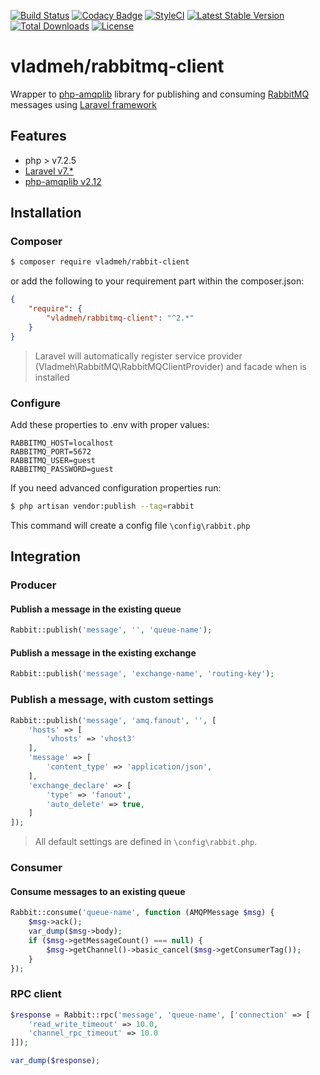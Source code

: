 [![Build Status](https://travis-ci.org/vladmeh/rabbitmq-client.svg?branch=2.x)](https://travis-ci.org/vladmeh/rabbitmq-client)
[![Codacy Badge](https://app.codacy.com/project/badge/Grade/cb2107b6ab3b427cb043a23926e7b4ca)](https://www.codacy.com/gh/vladmeh/rabbitmq-client/dashboard?utm_source=github.com&amp;utm_medium=referral&amp;utm_content=vladmeh/rabbitmq-client&amp;utm_campaign=Badge_Grade)
[![StyleCI](https://github.styleci.io/repos/297304814/shield?branch=2.x)](https://github.styleci.io/repos/297304814?branch=2.x)
[![Latest Stable Version](https://poser.pugx.org/vladmeh/rabbitmq-client/v)](//packagist.org/packages/vladmeh/rabbitmq-client)
[![Total Downloads](https://poser.pugx.org/vladmeh/rabbitmq-client/downloads)](//packagist.org/packages/vladmeh/rabbitmq-client)
[![License](https://poser.pugx.org/vladmeh/rabbitmq-client/license)](//packagist.org/packages/vladmeh/rabbitmq-client)

# vladmeh/rabbitmq-client

Wrapper to [php-amqplib](https://github.com/php-amqplib/php-amqplib) library for publishing and consuming [RabbitMQ](https://www.rabbitmq.com/tutorials/tutorial-six-php.html) messages using [Laravel framework](https://laravel.com/docs/7.x)

## Features
* php > v7.2.5
* [Laravel v7.*](https://laravel.com/docs/7.x)
* [php-amqplib v2.12](https://github.com/php-amqplib/php-amqplib)

## Installation

### Composer

```bash
$ composer require vladmeh/rabbit-client 
```

or add the following to your requirement part within the composer.json:

```json
{
    "require": {
        "vladmeh/rabbitmq-client": "^2.*"
    }
}
```

> Laravel will automatically register service provider (Vladmeh\RabbitMQ\RabbitMQClientProvider) and facade when is installed

### Configure

Add these properties to .env with proper values:

```dotenv
RABBITMQ_HOST=localhost
RABBITMQ_PORT=5672
RABBITMQ_USER=guest
RABBITMQ_PASSWORD=guest
```

If you need advanced configuration properties run:

```bash
$ php artisan vendor:publish --tag=rabbit
```

This command will create a config file `\config\rabbit.php`

## Integration

### Producer
#### Publish a message in the existing queue
```php
Rabbit::publish('message', '', 'queue-name');
```

#### Publish a message in the existing exchange
```php
Rabbit::publish('message', 'exchange-name', 'routing-key');
```

### Publish a message, with custom settings
```php
Rabbit::publish('message', 'amq.fanout', '', [
    'hosts' => [
        'vhosts' => 'vhost3'
    ],
    'message' => [
        'content_type' => 'application/json',
    ],
    'exchange_declare' => [
        'type' => 'fanout',
        'auto_delete' => true,
    ]
]);
```

> All default settings are defined in `\config\rabbit.php`.

### Consumer
#### Consume messages to an existing queue
```php
Rabbit::consume('queue-name', function (AMQPMessage $msg) {
    $msg->ack();
    var_dump($msg->body);
    if ($msg->getMessageCount() === null) {
        $msg->getChannel()->basic_cancel($msg->getConsumerTag());
    }
});
```

### RPC client
```php
$response = Rabbit::rpc('message', 'queue-name', ['connection' => [
    'read_write_timeout' => 10.0,
    'channel_rpc_timeout' => 10.0
]]);

var_dump($response);
```
